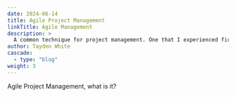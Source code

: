 ```yaml
---
date: 2024-06-14
title: Agile Project Management
linkTitle: Agile Management
description: >
  A common technique for project management. One that I experienced firsthand during my internship.
author: Tayden White
cascade:
  - type: "blog"
weight: 3
---
```


Agile Project Management, what is it?